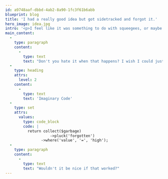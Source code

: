 ```yaml
---
id: a9748aaf-dbbd-4ab2-8a90-1fc3f61b6abb
blueprint: blog
title: 'I had a really good idea but got sidetracked and forgot it.'
hero_image: idea.jpg
intro: '<p>I feel like it was something to do with squeegees, or maybe the Beegees? Perhaps related to Archimedes or old spindles of CDs? I wish I could remember but I was distracted by freebies &ndash; a full basket of ripe kiwis.</p>'
main_content:
  -
    type: paragraph
    content:
      -
        type: text
        text: "Don't you hate it when that happens? I wish I could just write some code to retrieve stuff when it falls out of my short-term memory."
  -
    type: heading
    attrs:
      level: 2
    content:
      -
        type: text
        text: 'Imaginary Code'
  -
    type: set
    attrs:
      values:
        type: code_block
        code: |
          return collect($garbage)
            		->pluck('forgotten')
          	  	->where('value', '=', 'high');
  -
    type: paragraph
    content:
      -
        type: text
        text: "Wouldn't it be nice if that worked?"
---
```

